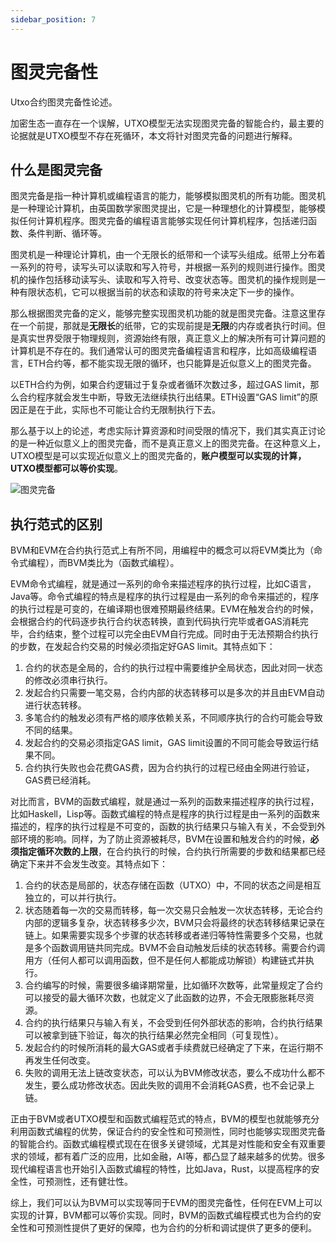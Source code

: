 ```yaml
---
sidebar_position: 7
---
```

# 图灵完备性

Utxo合约图灵完备性论述。

加密生态一直存在一个误解，UTXO模型无法实现图灵完备的智能合约，最主要的论据就是UTXO模型不存在死循环，本文将针对图灵完备的问题进行解释。

## 什么是图灵完备

图灵完备是指一种计算机或编程语言的能力，能够模拟图灵机的所有功能。图灵机是一种理论计算机，由英国数学家图灵提出，它是一种理想化的计算模型，能够模拟任何计算机程序。图灵完备的编程语言能够实现任何计算机程序，包括递归函数、条件判断、循环等。

图灵机是一种理论计算机，由一个无限长的纸带和一个读写头组成。纸带上分布着一系列的符号，读写头可以读取和写入符号，并根据一系列的规则进行操作。图灵机的操作包括移动读写头、读取和写入符号、改变状态等。图灵机的操作规则是一种有限状态机，它可以根据当前的状态和读取的符号来决定下一步的操作。

那么根据图灵完备的定义，能够完整实现图灵机功能的就是图灵完备。注意这里存在一个前提，那就是**无限长**的纸带，它的实现前提是**无限**的内存或者执行时间。但是真实世界受限于物理规则，资源始终有限，真正意义上的解决所有可计算问题的计算机是不存在的。我们通常认可的图灵完备编程语言和程序，比如高级编程语言，ETH合约等，都不能实现无限的循环，也只能算是近似意义上的图灵完备。

以ETH合约为例，如果合约逻辑过于复杂或者循环次数过多，超过GAS limit，那么合约程序就会发生中断，导致无法继续执行出结果。ETH设置“GAS limit”的原因正是在于此，实际也不可能让合约无限制执行下去。

那么基于以上的论述，考虑实际计算资源和时间受限的情况下，我们其实真正讨论的是一种近似意义上的图灵完备，而不是真正意义上的图灵完备。在这种意义上，UTXO模型是可以实现近似意义上的图灵完备的，**账户模型可以实现的计算，UTXO模型都可以等价实现**。

![图灵完备](/img/turing-machine.png)

## 执行范式的区别

BVM和EVM在合约执行范式上有所不同，用编程中的概念可以将EVM类比为（命令式编程），而BVM类比为（函数式编程）。

EVM命令式编程，就是通过一系列的命令来描述程序的执行过程，比如C语言，Java等。命令式编程的特点是程序的执行过程是由一系列的命令来描述的，程序的执行过程是可变的，在编译期也很难预期最终结果。EVM在触发合约的时候，会根据合约的代码逐步执行合约状态转换，直到代码执行完毕或者GAS消耗完毕，合约结束，整个过程可以完全由EVM自行完成。同时由于无法预期合约执行的步数，在发起合约交易的时候必须指定好GAS limit。其特点如下：

1. 合约的状态是全局的，合约的执行过程中需要维护全局状态，因此对同一状态的修改必须串行执行。
2. 发起合约只需要一笔交易，合约内部的状态转移可以是多次的并且由EVM自动进行状态转移。
3. 多笔合约的触发必须有严格的顺序依赖关系，不同顺序执行的合约可能会导致不同的结果。
4. 发起合约的交易必须指定GAS limit，GAS limit设置的不同可能会导致运行结果不同。
5. 合约执行失败也会花费GAS费，因为合约执行的过程已经由全网进行验证，GAS费已经消耗。

对比而言，BVM的函数式编程，就是通过一系列的函数来描述程序的执行过程，比如Haskell，Lisp等。函数式编程的特点是程序的执行过程是由一系列的函数来描述的，程序的执行过程是不可变的，函数的执行结果只与输入有关，不会受到外部环境的影响。同样，为了防止资源被耗尽，BVM在设置和触发合约的时候，**必须指定循环次数的上限**，在合约执行的时候，合约执行所需要的步数和结果都已经确定下来并不会发生改变。其特点如下：

1. 合约的状态是局部的，状态存储在函数（UTXO）中，不同的状态之间是相互独立的，可以并行执行。
2. 状态随着每一次的交易而转移，每一次交易只会触发一次状态转移，无论合约内部的逻辑多复杂，状态转移多少次，BVM只会将最终的状态转移结果记录在链上。如果需要实现多个步骤的状态转移或者递归等特性需要多个交易，也就是多个函数调用链共同完成。BVM不会自动触发后续的状态转移。需要合约调用方（任何人都可以调用函数，但不是任何人都能成功解锁）构建链式并执行。
3. 合约编写的时候，需要很多编译期常量，比如循环次数等，此常量规定了合约可以接受的最大循环次数，也就定义了此函数的边界，不会无限膨胀耗尽资源。
4. 合约的执行结果只与输入有关，不会受到任何外部状态的影响，合约执行结果可以被拿到链下验证，每次的执行结果必然完全相同（可复现性）。
5. 发起合约的时候所消耗的最大GAS或者手续费就已经确定了下来，在运行期不再发生任何改变。
6. 失败的调用无法上链改变状态，可以认为BVM修改状态，要么不成功什么都不发生，要么成功修改状态。因此失败的调用不会消耗GAS费，也不会记录上链。

正由于BVM或者UTXO模型和函数式编程范式的特点，BVM的模型也就能够充分利用函数式编程的优势，保证合约的安全性和可预测性，同时也能够实现图灵完备的智能合约。函数式编程模式现在在很多关键领域，尤其是对性能和安全有双重要求的领域，都有着广泛的应用，比如金融，AI等，都凸显了越来越多的优势。很多现代编程语言也开始引入函数式编程的特性，比如Java，Rust，以提高程序的安全性，可预测性，还有健壮性。

综上，我们可以认为BVM可以实现等同于EVM的图灵完备性，任何在EVM上可以实现的计算，BVM都可以等价实现。同时，BVM的函数式编程模式也为合约的安全性和可预测性提供了更好的保障，也为合约的分析和调试提供了更多的便利。
